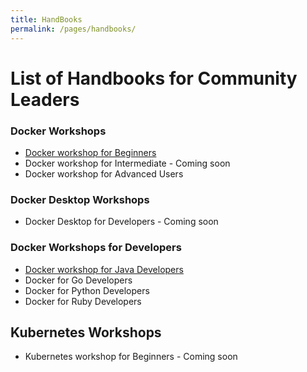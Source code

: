 ```yaml
---
title: HandBooks 
permalink: /pages/handbooks/
---
```


# List of Handbooks for Community Leaders


### Docker Workshops

 - [Docker workshop for Beginners](./docker101/docker101.md)
 - Docker workshop for Intermediate - Coming soon
 - Docker workshop for Advanced Users 
 

### Docker Desktop Workshops

- Docker Desktop for Developers - Coming soon
 
 
 
### Docker Workshops for Developers

- [Docker workshop for Java Developers](./java/readme.md)
- Docker for Go Developers
- Docker for Python Developers
- Docker for Ruby Developers

## Kubernetes Workshops 

- Kubernetes workshop for Beginners - Coming soon




 



